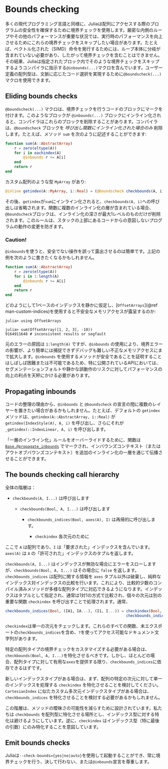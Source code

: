 # Bounds checking

多くの現代プログラミング言語と同様に、Juliaは配列にアクセスする際のプログラムの安全性を確保するために境界チェックを使用します。厳密な内側のループやその他のパフォーマンスが重要な状況では、実行時のパフォーマンスを向上させるためにこれらの境界チェックをスキップしたい場合があります。たとえば、ベクトル化された（SIMD）命令を発行するためには、ループ本体に分岐が含まれていない必要があり、したがって境界チェックを含むことはできません。その結果、Juliaは指定されたブロック内でそのような境界チェックをスキップするようコンパイラに指示する`@inbounds(...)`マクロを含んでいます。ユーザー定義の配列型は、文脈に応じたコード選択を実現するために`@boundscheck(...)`マクロを使用できます。

## Eliding bounds checks

`@boundscheck(...)` マクロは、境界チェックを行うコードのブロックにマークを付けます。このようなブロックが `@inbounds(...)` ブロックにインライン化されると、コンパイラはこれらのブロックを削除することがあります。コンパイラは、`@boundscheck` ブロックを *呼び出し関数にインライン化された場合のみ* 削除します。たとえば、メソッド `sum` を次のように記述することができます:

```julia
function sum(A::AbstractArray)
    r = zero(eltype(A))
    for i in eachindex(A)
        @inbounds r += A[i]
    end
    return r
end
```

カスタム配列のような型 `MyArray` があり:

```julia
@inline getindex(A::MyArray, i::Real) = (@boundscheck checkbounds(A, i); A.data[to_index(i)])
```

その後、`getindex`が`sum`にインライン化されると、`checkbounds(A, i)`への呼び出しは省略されます。関数に複数のインライン化の層が含まれている場合、`@boundscheck`ブロックは、インライン化の深さが最大1レベルのものだけが削除されます。このルールは、スタックの上部にあるコードからの意図しないプログラムの動作の変更を防ぎます。

### Caution!

`@inbounds`を使うと、安全でない操作を誤って露出させるのは簡単です。上記の例を次のように書きたくなるかもしれません。

```julia
function sum(A::AbstractArray)
    r = zero(eltype(A))
    for i in 1:length(A)
        @inbounds r += A[i]
    end
    return r
end
```

どのようにして1ベースのインデックスを静かに仮定し、[`OffsetArrays`](@ref man-custom-indices)を使用すると不安全なメモリアクセスが露呈するのか:

```julia-repl
julia> using OffsetArrays

julia> sum(OffsetArray([1, 2, 3], -10))
9164911648 # inconsistent results or segfault
```

元のエラーの原因は `1:length(A)` ですが、`@inbounds` の使用により、境界エラーの影響が、より簡単には捕捉できずデバッグも難しい不正なメモリアクセスにまで拡大します。`@inbounds` を使用するメソッドが安全であることを証明することはしばしば困難または不可能であるため、特に公開されているAPIにおいては、セグメンテーションフォルトや静かな誤動作のリスクに対してパフォーマンスの向上の利点を天秤にかける必要があります。

## Propagating inbounds

コードの整理の理由から、`@inbounds` と `@boundscheck` の宣言の間に複数のレイヤーを置きたい場合があるかもしれません。たとえば、デフォルトの `getindex` メソッドは、`getindex(A::AbstractArray, i::Real)` が `getindex(IndexStyle(A), A, i)` を呼び出し、さらにそれが `_getindex(::IndexLinear, A, i)` を呼び出します。

「一層のインライン化」ルールをオーバーライドするために、関数は [`Base.@propagate_inbounds`](@ref) でマークされ、インバウンズコンテキスト（またはアウトオブバウンズコンテキスト）を追加のインライン化の一層を通じて伝播させることができます。

## The bounds checking call hierarchy

全体の階層は：

  * `checkbounds(A, I...)` は呼び出します

      * `checkbounds(Bool, A, I...)` は呼び出します

          * `checkbounds_indices(Bool, axes(A), I)` は再帰的に呼び出します。

              * `checkindex` 各次元のために

ここで `A` は配列であり、`I` は「要求された」インデックスを含んでいます。`axes(A)` は `A` の「許可された」インデックスのタプルを返します。

`checkbounds(A, I...)` はインデックスが無効な場合にエラーをスローしますが、`checkbounds(Bool, A, I...)` はその場合に `false` を返します。 `checkbounds_indices` は配列に関する情報を `axes` タプル以外は破棄し、純粋なインデックス対インデックスの比較を行います。これにより、比較的少数のコンパイル済みメソッドが多様な配列タイプに対応できるようになります。インデックスはタプルとして指定され、通常は1対1の方式で比較され、個々の次元は別の重要な関数 `checkindex` を呼び出すことで処理されます。通常、

```julia
checkbounds_indices(Bool, (IA1, IA...), (I1, I...)) = checkindex(Bool, IA1, I1) &
                                                      checkbounds_indices(Bool, IA, I)
```

`checkindex`は単一の次元をチェックします。これらのすべての関数、未エクスポートの`checkbounds_indices`を含め、`?`を使ってアクセス可能なドキュメント文字列があります。

特定の配列タイプの境界チェックをカスタマイズする必要がある場合は、`checkbounds(Bool, A, I...)`を特化させるべきです。しかし、ほとんどの場合、配列タイプに対して有用な`axes`を提供する限り、`checkbounds_indices`に依存できるはずです。

新しいインデックスタイプがある場合は、まず、配列の特定の次元に対して単一のインデックスを処理する `checkindex` を特化させることを検討してください。 `CartesianIndex` に似たカスタム多次元インデックスタイプがある場合は、`checkbounds_indices` を特化させることを検討する必要があるかもしれません。

この階層は、メソッドの曖昧さの可能性を減らすために設計されています。私たちは `checkbounds` を配列型に特化させる場所とし、インデックス型に対する特化は避けるようにしています。逆に、`checkindex` はインデックス型（特に最後の引数）にのみ特化することを意図しています。

## Emit bounds checks

Juliaは`--check-bounds={yes|no|auto}`を使用して起動することができ、常に境界チェックを行う、決して行わない、または`@inbounds`宣言を尊重します。
